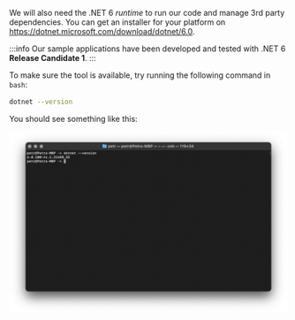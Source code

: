 We will also need the .NET 6 _runtime_ to run our code and manage 3rd party dependencies.
You can get an installer for your platform on https://dotnet.microsoft.com/download/dotnet/6.0.

:::info
Our sample applications have been developed and tested with .NET 6 **Release Candidate 1**.
:::

To make sure the tool is available, try running the following command in `bash`:

```bash
dotnet --version
```

You should see something like this:

![Checking dotnet in terminal](dotnet.png)
